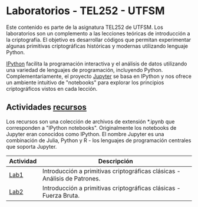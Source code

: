 <a name="TEL252-Labs"></a>
# Laboratorios - TEL252 - UTFSM #

Este contenido es parte de la asignatura TEL252 de UTFSM. Los laboratorios son un complemento a las lecciones teóricas de introducción a la criptografía. El objetivo es desarrollar códigos que permitan experimentar algunas primitivas criptográficas históricas y modernas utilizando lenguaje Python.

[IPython](https://ipython.org/) facilita la programación interactiva y el análisis de datos utilizando una variedad de lenguajes de programación, incluyendo Python. Complementariamente, el proyecto [Jupyter](http://jupyter.org/) se basa en IPython y nos ofrece un ambiente intuitivo de "notebooks" para explorar los principios criptográficos vistos en cada lección.

## Actividades [recursos](recursos)

Los recursos son una colección de archivos de extensión *.ipynb que corresponden a "IPython notebooks". Originalmente los notebooks de Jupyter eran conocidos como IPython. El nombre Jupyter es una combinación de Julia, Python y R - los lenguajes de programación centrales que soporta Jupyter. 

| Actividad | Descripción |
| - | - |
| [Lab1](recursos/lab1) | Introducción a primitivas criptográficas clásicas - Análisis de Patrones. |
| [Lab2](recursos/lab2) | Introducción a primitivas criptográficas clásicas - Fuerza Bruta. |

